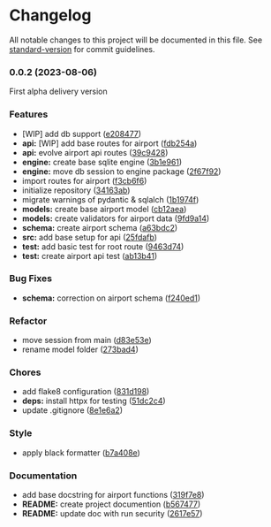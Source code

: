 # Changelog

All notable changes to this project will be documented in this file. See [standard-version](https://github.com/conventional-changelog/standard-version) for commit guidelines.

### 0.0.2 (2023-08-06)

First alpha delivery version

### Features

* [WIP] add db support ([e208477](https://github.com/sconetto/flight-api/commit/e2084775c8eec4d9de3b4dfddc04995af86589cb))
* **api:** [WIP] add base routes for airport ([fdb254a](https://github.com/sconetto/flight-api/commit/fdb254af17f5a3256d2c62cc209e4a33b943ed09))
* **api:** evolve airport api routes ([39c9428](https://github.com/sconetto/flight-api/commit/39c9428b81761b1affa85f942e368ca14c628a38))
* **engine:** create base sqlite engine ([3b1e961](https://github.com/sconetto/flight-api/commit/3b1e9611fe191be0b5ebe58a656aff59ad99b448))
* **engine:** move db session to engine package ([2f67f92](https://github.com/sconetto/flight-api/commit/2f67f920b2a8e792eb106312a668bd90b67298f1))
* import routes for airport ([f3cb6f6](https://github.com/sconetto/flight-api/commit/f3cb6f69e83bb92901ec0ac6d5dc9efed8ba6fbe))
* initialize repository ([34163ab](https://github.com/sconetto/flight-api/commit/34163abb1f8515c79e0c9609fffbfd7ae8ac4b4c))
* migrate warnings of pydantic & sqlalch ([1b1974f](https://github.com/sconetto/flight-api/commit/1b1974f475c04879a192e8c8fb5299262fbe9328))
* **models:** create base airport model ([cb12aea](https://github.com/sconetto/flight-api/commit/cb12aea840dc846449bc930db366d20ea64f992a))
* **models:** create validators for airport data ([9fd9a14](https://github.com/sconetto/flight-api/commit/9fd9a1489eea2cd59e5c6e5f36f8d42d4c84ebd2))
* **schema:** create airport schema ([a63bdc2](https://github.com/sconetto/flight-api/commit/a63bdc29b0db077290d48ba9d6cb6c20f514d112))
* **src:** add base setup for api ([25fdafb](https://github.com/sconetto/flight-api/commit/25fdafb7fc29e4c9484afaefd830dba560c659ca))
* **test:** add basic test for root route ([9463d74](https://github.com/sconetto/flight-api/commit/9463d743cc1a25ddf0675a7060a2724edf6fc9bd))
* **test:** create airport api test ([ab13b41](https://github.com/sconetto/flight-api/commit/ab13b4136e67bdf4245b16235aac20c869f9dd37))

### Bug Fixes

* **schema:** correction on airport schema ([f240ed1](https://github.com/sconetto/flight-api/commit/f240ed1ee52849ca2d305c3a569ed1dd4d25c489))

### Refactor

* move session from main ([d83e53e](https://github.com/sconetto/flight-api/commit/d83e53e808a354ed51b24abfba3eaa869d8dc02a))
* rename model folder ([273bad4](https://github.com/sconetto/flight-api/commit/273bad47795cc936ab3dbf891f63846a70b12d49))

### Chores

* add flake8 configuration ([831d198](https://github.com/sconetto/flight-api/commit/831d1982c41919a168cb4b9d81b7254f5a7c4c58))
* **deps:** install httpx for testing ([51dc2c4](https://github.com/sconetto/flight-api/commit/51dc2c420fc49daa7ad75c9ed86ab40ffc6edd7f))
* update .gitignore ([8e1e6a2](https://github.com/sconetto/flight-api/commit/8e1e6a2a3f122c63c71879634717a1c6d1136ad8))

### Style

* apply black formatter ([b7a408e](https://github.com/sconetto/flight-api/commit/b7a408e627071bd19a2cbc8a04adba36614351e8))

### Documentation

* add base docstring for airport functions ([319f7e8](https://github.com/sconetto/flight-api/commit/319f7e818c0d9de6eef71547a678ef5909458b12))
* **README:** create project documention ([b567477](https://github.com/sconetto/flight-api/commit/b56747722513fa94cdd19a2e6d1ea2be3468cced))
* **README:** update doc with run security ([2617e57](https://github.com/sconetto/flight-api/commit/2617e57d3373c6380f13c2a52a198bfe3bcad325))
